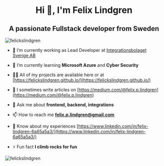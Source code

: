 <h1 align="center">Hi 👋, I'm Felix Lindgren</h1>
<h2 align="center">A passionate Fullstack developer from Sweden</h2>

<p align="left"> <img src="https://komarev.com/ghpvc/?username=felickslindgren&label=Profile%20views&color=0e75b6&style=flat" alt="felickslindgren" /> </p>

- 🔭 I’m currently working as Lead Developer at [Integrationsbolaget Sverige AB](https://www.integrationsbolaget.se/)

- 🌱 I’m currently learning **Microsoft Azure** and **Cyber Security**

- 👨‍💻 All of my projects are available here or at [https://felickslindgren.github.io/](https://felickslindgren.github.io/)

- 📝 I sometimes write articles on [https://medium.com/@felix.p.lindgren](https://medium.com/@felix.p.lindgren)

- 💬 Ask me about **frontend, backend, integrations**

- 📫 How to reach me **felix.p.lindgren@gmail.com**

- 📄 Know about my experiences [https://www.linkedin.com/in/felix-lindgren-6a65a5a3/](https://www.linkedin.com/in/felix-lindgren-6a65a5a3/)

- ⚡ Fun fact **I climb rocks for fun**

<p><img align="left" src="https://github-readme-stats.vercel.app/api/top-langs?username=felickslindgren&show_icons=true&locale=en&layout=compact" alt="felickslindgren" /></p>
